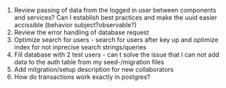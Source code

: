 1. Review passing of data from the logged in user between components and services? Can I establish best practices and make the uuid easier accissible (behavior subject?observable?)
2. Review the error handling of database request
3. Optimize search for users - search for users after key up and optimize index for not inprecise search strings/queries
4. Fill database with 2 test users - can t solve the issue that I can not add data to the auth table from my seed-/migration files
5. Add mitgration/setup description for new collaborators
6. How do transactions work exactly in postgres?

